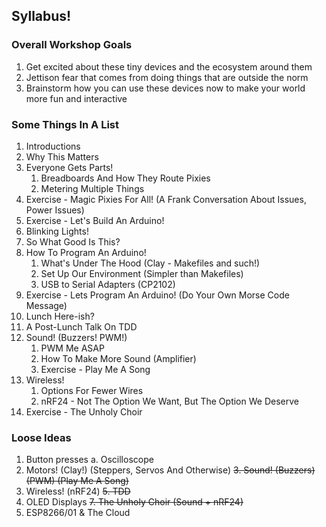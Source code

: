 ## Syllabus!

### Overall Workshop Goals
1. Get excited about these tiny devices and the ecosystem around them
2. Jettison fear that comes from doing things that are outside the norm
3. Brainstorm how you can use these devices now to make your world more fun and interactive


### Some Things In A List
1. Introductions
2. Why This Matters
3. Everyone Gets Parts!
    1. Breadboards And How They Route Pixies
    2. Metering Multiple Things
4. Exercise - Magic Pixies For All!  (A Frank Conversation About Issues, Power Issues)
5. Exercise - Let's Build An Arduino!
6. Blinking Lights!
7. So What Good Is This?
8. How To Program An Arduino!
    1. What's Under The Hood  (Clay - Makefiles and such!)
    2. Set Up Our Environment  (Simpler than Makefiles)
    3. USB to Serial Adapters (CP2102)
9. Exercise - Lets Program An Arduino!  (Do Your Own Morse Code Message)
10. Lunch Here-ish?
11. A Post-Lunch Talk On TDD
12. Sound!  (Buzzers!  PWM!)
    1. PWM Me ASAP
    2. How To Make More Sound (Amplifier)
    3. Exercise - Play Me A Song
13. Wireless!
    1. Options For Fewer Wires
    2. nRF24 - Not The Option We Want, But The Option We Deserve
14. Exercise - The Unholy Choir

### Loose Ideas
1. Button presses
 a. Oscilloscope
2. Motors!  (Clay!)  (Steppers, Servos And Otherwise)
~~3. Sound!  (Buzzers)  (PWM)  (Play Me A Song)~~
4. Wireless!  (nRF24)
~~5. TDD~~
6. OLED Displays
~~7. The Unholy Choir (Sound + nRF24)~~
8. ESP8266/01 & The Cloud
